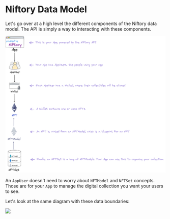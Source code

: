 # Niftory Data Model

Let's go over at a high level the different components of the Niftory data model. The API is simply a way to interacting with these components.

![](../.gitbook/assets/NiftoryDataModel2.png)

An `AppUser` doesn't need to worry about `NFTModel` and `NFTSet` concepts. Those are for your `App` to manage the digital collection you want your users to see.

Let's look at the same diagram with these data boundaries:

![](../.gitbook/assets/NiftoryDataModelDetailed.png)

